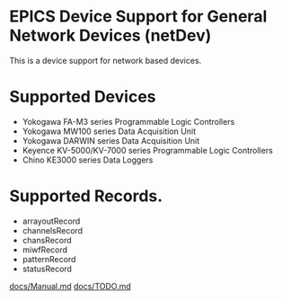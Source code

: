 EPICS Device Support for General Network Devices (netDev)
=========================================================

This is a device support for network based devices.

# Supported Devices
- Yokogawa FA-M3 series Programmable Logic Controllers
- Yokogawa MW100 series Data Acquisition Unit
- Yokogawa DARWIN series Data Acquisition Unit
- Keyence KV-5000/KV-7000 series Programmable Logic Controllers
- Chino KE3000 series Data Loggers

# Supported Records.
- arrayoutRecord
- channelsRecord
- chansRecord
- miwfRecord
- patternRecord
- statusRecord

[docs/Manual.md](docs/Manual.md)
[docs/TODO.md](docs/TODO.md)
